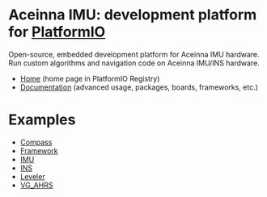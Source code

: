 
# Aceinna IMU: development platform for [PlatformIO](https://platformio.org)

Open-source, embedded development platform for Aceinna IMU hardware. Run custom algorithms and navigation code on Aceinna IMU/INS hardware.

* [Home](https://platformio.org/platforms/aceinna_imu) (home page in PlatformIO Registry)
* [Documentation](https://docs.platformio.org/page/platforms/aceinna_imu.html) (advanced usage, packages, boards, frameworks, etc.)

# Examples

* [Compass](https://github.com/aceinna/platform-aceinna_imu/tree/master/examples/Compass)
* [Framework](https://github.com/aceinna/platform-aceinna_imu/tree/master/examples/Framework)
* [IMU](https://github.com/aceinna/platform-aceinna_imu/tree/master/examples/IMU)
* [INS](https://github.com/aceinna/platform-aceinna_imu/tree/master/examples/INS)
* [Leveler](https://github.com/aceinna/platform-aceinna_imu/tree/master/examples/Leveler)
* [VG_AHRS](https://github.com/aceinna/platform-aceinna_imu/tree/master/examples/VG_AHRS)

